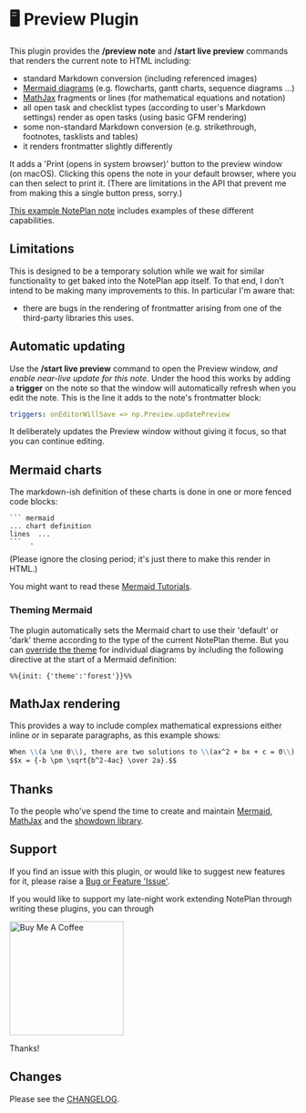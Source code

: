 # 🖥️ Preview Plugin
This plugin provides the **/preview note** and **/start live preview** commands that renders the current note to HTML including:
- standard Markdown conversion (including referenced images)
- [Mermaid diagrams](https://mermaid.js.org) (e.g. flowcharts, gantt charts, sequence diagrams ...)
- [MathJax](https://www.mathjax.org/) fragments or lines (for mathematical equations and notation)
- all open task and checklist types (according to user's Markdown settings) render as open tasks (using basic GFM rendering)
- some non-standard Markdown conversion (e.g. strikethrough, footnotes, tasklists and tables)
- it renders frontmatter slightly differently

It adds a 'Print (opens in system browser)' button to the preview window (on macOS). Clicking this opens the note in your default browser, where you can then select to print it. (There are limitations in the API that prevent me from making this a single button press, sorry.)

[This example NotePlan note](https://noteplan.co/n/EA936BC2-A6C1-43F7-9C34-E2C31CF96AC6) includes examples of these different capabilities.

## Limitations
This is designed to be a temporary solution while we wait for similar functionality to get baked into the NotePlan app itself. To that end, I don't intend to be making many improvements to this.  In particular I'm aware that:

-  there are bugs in the rendering of frontmatter arising from one of the third-party libraries this uses.

## Automatic updating
Use the **/start live preview** command to open the Preview window, _and enable near-live update for this note_. Under the hood this works by adding a **trigger** on the note so that the window will automatically refresh when you edit the note. This is the line it adds to the note's frontmatter block:
```yaml
triggers: onEditorWillSave => np.Preview.updatePreview
```

It deliberately updates the Preview window without giving it focus, so that you can continue editing.

## Mermaid charts
The markdown-ish definition of these charts is done in one or more fenced code blocks:

```
``` mermaid
... chart definition
lines  ...
```  .
```
(Please ignore the closing period; it's just there to make this render in HTML.)

You might want to read these [Mermaid Tutorials](https://mermaid.js.org/config/Tutorials.html).

### Theming Mermaid
The plugin automatically sets the Mermaid chart to use their 'default' or 'dark' theme according to the type of the current NotePlan theme. But you can [override the theme](https://mermaid.js.org/config/theming.html) for individual diagrams by including the following directive at the start of a Mermaid definition:

`%%{init: {'theme':'forest'}}%%`

## MathJax rendering
This provides a way to include complex mathematical expressions either inline or in separate paragraphs, as this example shows:
```md
When \\(a \ne 0\\), there are two solutions to \\(ax^2 + bx + c = 0\\), and they are:
$$x = {-b \pm \sqrt{b^2-4ac} \over 2a}.$$
```

## Thanks
To the people who've spend the time to create and maintain [Mermaid](https://mermaid.js.org), [MathJax](https://www.mathjax.org/) and the [showdown library](https://github.com/showdownjs/showdown).

## Support
If you find an issue with this plugin, or would like to suggest new features for it, please raise a [Bug or Feature 'Issue'](https://github.com/NotePlan/plugins/issues).

If you would like to support my late-night work extending NotePlan through writing these plugins, you can through

[<img width="200px" alt="Buy Me A Coffee" src="https://www.buymeacoffee.com/assets/img/guidelines/download-assets-sm-2.svg" />](https://www.buymeacoffee.com/revjgc)

Thanks!

## Changes
Please see the [CHANGELOG](CHANGELOG.md).
